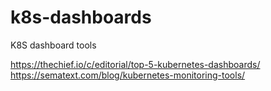 # k8s-dashboards
K8S dashboard tools

https://thechief.io/c/editorial/top-5-kubernetes-dashboards/
https://sematext.com/blog/kubernetes-monitoring-tools/
